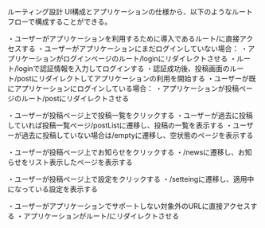 ルーティング設計
UI構成とアプリケーションの仕様から、以下のようなルートフローで構成することができる。

・ユーザーがアプリケーションを利用するために導入であるルート/に直接アクセスする
    ・ユーザーがアプリケーションにまだログインしていない場合：
        ・アプリケーションがログインページのルート/loginにリダイレクトさせる
            ・ルート/loginで認証情報を入力してログインする
                ・認証成功後、投稿画面のルート/postにリダイレクトしてアプリケーションの利用を開始する
    ・ユーザーが既にアプリケーションにログインしている場合：
        ・アプリケーションが投稿ページのルート/postにリダイレクトさせる

・ユーザーが投稿ページ上で投稿一覧をクリックする
    ・ユーザーが過去に投稿していれば投稿一覧ページ/postListに遷移し、投稿の一覧を表示する
    ・ユーザーが過去に投稿していない場合は/emptyに遷移し、空状態のページを表示する

・ユーザーが投稿ページ上でお知らせをクリックする
    ・/newsに遷移し、お知らせをリスト表示したページを表示する

・ユーザーが投稿ページ上で設定をクリックする
    ・/setteingに遷移し、適用中になっている設定を表示する

・ユーザーがアプリケーションでサポートしない対象外のURLに直接アクセスする
    ・アプリケーションがルート/にリダイレクトさせる